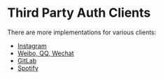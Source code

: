 Third Party Auth Clients
========================

There are more implementations for various clients:

- [Instagram](https://github.com/kotchuprik/yii2-instagram-authclient)
- [Weibo, QQ, Wechat](https://github.com/yujiandong/yii2-authclient)
- [GitLab](https://github.com/yiiauth/gitlab)
- [Spotify](https://github.com/yiiauth/spotify)
